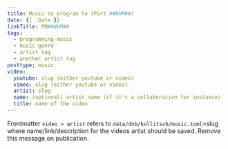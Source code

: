 ```yaml
---
title: Music to program to (Part ##NUM##)
date: {{ .Date }}
linkTitle: PM##NUM##
tags:
  - programming-music
  - music genre
  - artist tag
  - another artist tag
posttype: music
video:
  youtube: slug (either youtube or vimeo)
  vimeo: slug (either youtube or vimeo)
  artist: slug
  name: (optional) artist name (if it's a collaboration for instance)
  title: name of the video
---
```


Frontmatter `video > artist` refers to `data/dnb/kollitsch/music.toml`>slug where name/link/description for the videos artist should be saved. Remove this message on publication.
